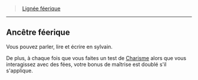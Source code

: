 ﻿---
!GenericItem
Id: sorcerer_fairy_hd.md#ancêtre-féerique
ParentLink: sorcerer_fairy_hd.md#lignée-féerique
Name: Ancêtre féerique
ParentName: Lignée féerique
NameLevel: 2
Attributes: {}
---
> [Lignée féerique](hd_sorcerer_fairy.md)

---

## Ancêtre féerique

Vous pouvez parler, lire et écrire en sylvain.

De plus, à chaque fois que vous faites un test de [Charisme](hd_abilities_charisma.md) alors que vous interagissez avec des fées, votre bonus de maîtrise est doublé s'il s'applique.

